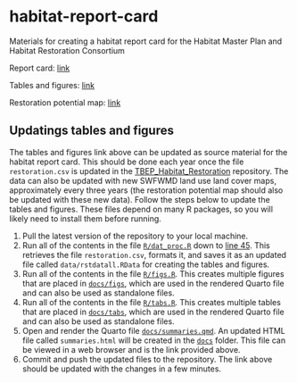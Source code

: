 # habitat-report-card

Materials for creating a habitat report card for the Habitat Master Plan and Habitat Restoration Consortium

Report card: [link](https://drive.google.com/file/d/1Y9pC6CjPYlTYBMo_mOdgY5JLDa8JMImB/view)

Tables and figures: [link](https://tbep-tech.github.io/habitat-report-card/summaries.html)

Restoration potential map: [link](https://tbep-tech.github.io/habitat-report-card/restpotential.html)

## Updatings tables and figures

The tables and figures link above can be updated as source material for the habitat report card. This should be done each year once the file `restoration.csv` is updated in the [TBEP_Habitat_Restoration](https://github.com/tbep-tech/TBEP_Habitat_Restoration?tab=readme-ov-file#updating-restorationcsv) repository. The data can also be updated with new SWFWMD land use land cover maps, approximately every three years (the restoration potential map should also be updated with these new data). Follow the steps below to update the tables and figures.  These files depend on many R packages, so you will likely need to install them before running.

1. Pull the latest version of the repository to your local machine.
1. Run all of the contents in the file [`R/dat_proc.R`](https://github.com/tbep-tech/habitat-report-card/blob/main/R/dat_proc.R) down to [line 45](https://github.com/tbep-tech/habitat-report-card/blob/623ce63c57a2f765752fab3cec4cc99cf3cd67d2/R/dat_proc.R#L45).  This retrieves the file `restoration.csv`, formats it, and saves it as an updated file called `data/rstdatall.RData` for creating the tables and figures.
1. Run all of the contents in the file [`R/figs.R`](https://github.com/tbep-tech/habitat-report-card/blob/main/R/figs.R).  This creates multiple figures that are placed in [`docs/figs`](https://github.com/tbep-tech/habitat-report-card/tree/main/docs/figs), which are used in the rendered Quarto file and can also be used as standalone files. 
1. Run all of the contents in the file [`R/tabs.R`](https://github.com/tbep-tech/habitat-report-card/blob/main/R/tabs.R).  This creates multiple tables that are placed in [`docs/tabs`](https://github.com/tbep-tech/habitat-report-card/tree/main/docs/tabs), which are used in the rendered Quarto file and can also be used as standalone files.
1. Open and render the Quarto file [`docs/summaries.qmd`](https://github.com/tbep-tech/habitat-report-card/blob/main/docs/summaries.qmd).  An updated HTML file called `summaries.html` will be created in the [`docs`](https://github.com/tbep-tech/habitat-report-card/tree/main/docs) folder.  This file can be viewed in a web browser and is the link provided above.
1. Commit and push the updated files to the repository.  The link above should be updated with the changes in a few minutes.